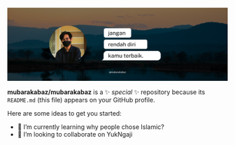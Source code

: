 ![enter image description here](https://raw.githubusercontent.com/mubarakabaz/mubarakabaz/main/picture/header.png)



**mubarakabaz/mubarakabaz** is a ✨ _special_ ✨ repository because its `README.md` (this file) appears on your GitHub profile.

Here are some ideas to get you started:

<!-- 🔭 I’m currently working on ... -->
- 🌱 I’m currently learning why people chose Islamic?
- 👯 I’m looking to collaborate on YukNgaji
<!-- 🤔 I’m looking for help with ... 
- 💬 Ask me about ...
- 📫 How to reach me: ...
- 😄 Pronouns: ...
- ⚡ Fun fact: ... -->

